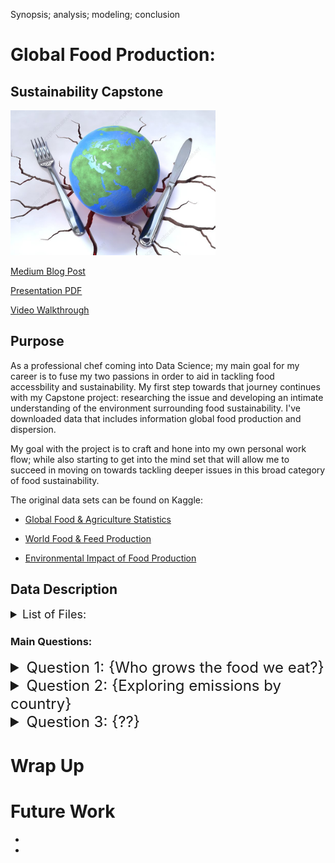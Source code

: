Synopsis; analysis; modeling; conclusion




# Global Food Production:
## Sustainability Capstone

<img src='Images\global_food_production_conceptual_image.jpg' width = '65%' />

[Medium Blog Post]()

[Presentation PDF]()

[Video Walkthrough]()

## Purpose
As a professional chef coming into Data Science; my main goal for my career is to fuse my two passions in order to aid in tackling food accessbility and sustainability. My first step towards that journey continues with my Capstone project: researching the issue and developing an intimate understanding of the environment surrounding food sustainability. I've downloaded data that includes information global food production and dispersion. 

My goal with the project is to craft and hone into my own personal work flow; while also starting to get into the mind set that will allow me to succeed in moving on towards tackling deeper issues in this broad category of food sustainability. 

The original data sets can be found on Kaggle:
- [Global Food & Agriculture Statistics](https://www.kaggle.com/unitednations/global-food-agriculture-statistics)

- [World Food & Feed Production](https://www.kaggle.com/dorbicycle/world-foodfeed-production)

- [Environmental Impact of Food Production](https://www.kaggle.com/selfvivek/environment-impact-of-food-production)
<!------------------------------------------>
## Data Description

<details><summary style="font-size: 18px"> 
List of Files:</summary> 
Due to the large file size, I have only added my final datasets to my github repo. All changes are documented in the CRISP-DM notebook.

```
| 
| 
```
</details>
<!------------------------------------------>

### Main Questions:


<details><summary style="font-size: 24px">
Question 1: {Who grows the food we eat?} </summary> 

[Question 1 Notebook Link](https://github.com/kailakay/Capstone/blob/master/EDA%20Who%20Grows%20the%20Food%20We%20Eat.ipynb)

#### Tables Used:

```
| who_eats_food_we_grow.csv
```
#### EDA
With production data ranging from 1961 through 2013; I found that China, India, and the USA have consistently been the top producers of the global food/feed supply. 

#### Conclusion

<table>
  <tr>
    <td>1961 World Production</td>
    <td>2013 World Production</td>
  </tr>
  <tr>
    <td><img src='Images\1961_world_production.png'></td>
    <td><img src='Images\2013_world_production.png'></td>
  </tr>
 </table>

 [1961 Interactive Map](Images\HTML\1961_world_production.html)
 |
 [2013 Interactive Map](Images\HTML\2013_world_production.html)


</details>

<!------------------------------------------>

<details><summary style="font-size: 24px">
Question 2:  {Exploring emissions by country} </summary> 

[Question 2 Notebook Link]()

### Tables Used:

```
| 
| 
```

### EDA 

### Conclusion 

</details>
<!------------------------------------------>

<details><summary style="font-size: 24px">
Question 3: {??} </summary> 

[Question 3 Notebook Link]()

### Tables Used:

```
| 
| 
```

### EDA

### Conclusion

</details>
<!------------------------------------------>


# Wrap Up

# Future Work
-
-


